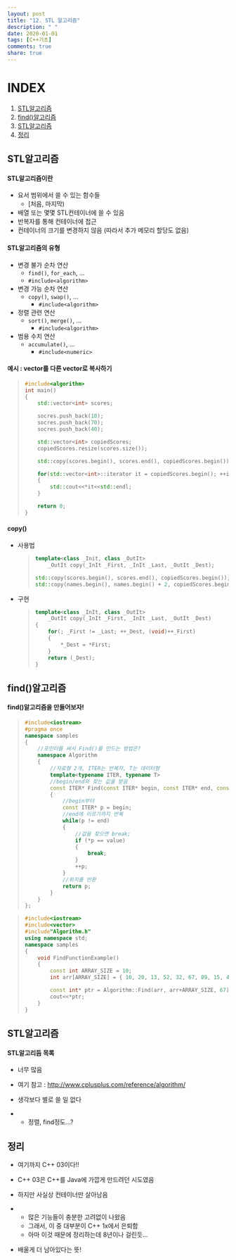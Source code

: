 ```yaml
---
layout: post
title: "12. STL 알고리즘"
description: " "
date: 2020-01-01
tags: [C++기초]
comments: true
share: true
---
```


# INDEX

1. [STL알고리즘](#stl알고리즘)
2. [find()알고리즘](#find알고리즘)
3. [STL알고리즘](#stl알고리즘)
4. [정리](#정리)



## STL알고리즘

#### STL알고리즘이란

* 요서 범위에서 쓸 수 있는 함수들
  * [처음, 마지막)
* 배열 또는 몇몇 STL컨테이너에 쓸 수 있음
* 반복자를 통해 컨테이너에 접근
* 컨테이너의 크기를 변경하지 않음 (따라서 추가 메모리 할당도 없음)



#### STL알고리즘의 유형

* 변경 불가 순차 연산
  *  `find()`, `for_each`, ...
    * `#include<algorithm>`
* 변경 가능 순차 연산
  * `copy()`, `swap()`, ...
    * `#include<algorithm>`
* 정렬 관련 연산
  * `sort()`, `merge()`, ...
    * `#include<algorithm>`
* 범용 수치 연산
  * `accumulate()`, ...
    * `#include<numeric>`



#### 예시 : vector를 다른 vector로 복사하기

> ```c++
> #include<algorithm>
> int main()
> {
>     std::vector<int> scores;
> 
>     socres.push_back(10);
>     socres.push_back(70);
>     socres.push_back(40);
> 
>     std::vector<int> copiedScores;
>     copiedScores.resize(scores.size());
> 
>     std::copy(scores.begin(), scores.end(), copiedScores.begin());
> 
>     for(std::vector<int>::iterator it = copiedScores.begin(); ++it)
>     {
>         std::cout<<*it<<std::endl;
>     }
> 
>     return 0;
> }
> ```



#### copy()

* 사용법

  > ```cpp
  > template<class _Init, class _OutIt>
  >     _OutIt copy(_InIt _First, _InIt _Last, _OutIt _Dest);
  > ```
  >
  > ```cpp
  > std::copy(scores.begin(), scores.end(), copiedScores.begin());
  > std::copy(names.begin(), names.begin() + 2, copiedScores.begin());
  > ```

* 구현

  > ```cpp
  > template<class _InIt, class _OutIt>
  >     _OutIt copy(_InIt _First, _InIt _Last, _OutIt _Dest)
  > {
  >     for(; _First != _Last; ++_Dest, (void)++_First)
  >     {
  >         *_Dest = *First;
  >     }
  >     return (_Dest);
  > }
  > ```

  

## find()알고리즘

#### find()알고리즘을 만들어보자!

> ```cpp
> #include<iostream>
> #pragma once
> namespace samples
> {
>     //포인터를 써서 Find()를 만드는 방법은?
>     namespace Algorithm
>     {
>         //자료형 2개, ITER는 반복자, T는 데이터형
>         template<typename ITER, typename T>
>         //begin/end와 찾는 값을 받음
>         const ITER* Find(const ITER* begin, const ITER* end, const T& value);
>         {
>             //begin부터
>             const ITER* p = begin;
>             //end에 이르기까지 반복
>             while(p != end)
>             {
>                 //값을 찾으면 break;
>                 if (*p == value)
>                 {
>                     break;
>                 }
>                 ++p;
>             }
>             //위치를 반환
>             return p;
>         }
>     }
> };
> ```

> ```cpp
> #include<iostream>
> #include<vector>
> #include"Algorithm.h"
> using namespace std;
> namespace samples
> {
>     void FindFunctionExample()
>     {
>         const int ARRAY_SIZE = 10;
>         int arr[ARRAY_SIZE] = { 10, 20, 13, 52, 32, 67, 89, 15, 46, 3};
> 
>         const int* ptr = Algorithm::Find(arr, arr+ARRAY_SIZE, 67);
>         cout<<*ptr;
>     }
> }
> ```



## STL알고리즘

#### STL알고리듬 목록

- 너무 많음

- 여기 참고 : http://www.cplusplus.com/reference/algorithm/

- 생각보다 별로 쓸 일 없다

- - 정렬, find정도...?



## 정리

- 여기까지 C++ 03이다!!

- C++ 03은 C++를 Java에 가깝게 만드려던 시도였음

- 하지만 사실상 컨테이너만 살아남음

- - 많은 기능들이 충분한 고려없이 나왔음
  - 그래서, 이 중 대부분이 C++ 1x에서 은퇴함
  - 아마 이것 때문에 정리하는데 8년이나      걸린듯…

- 배울게 더 남아있다는 뜻!

